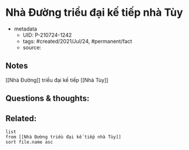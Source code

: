 ---
---

# Nhà Đường triều đại kế tiếp nhà Tùy

- metadata
	- UID: P-210724-1242
	- tags: #created/2021/Jul/24, #permanent/fact 
	- source: 

## Notes
[[Nhà Đường]] triều đại kế tiếp [[Nhà Tùy]]

## Questions & thoughts:

## Related:
```dataview
list
from [[Nhà Đường triều đại kế tiếp nhà Tùy]]
sort file.name asc
```
